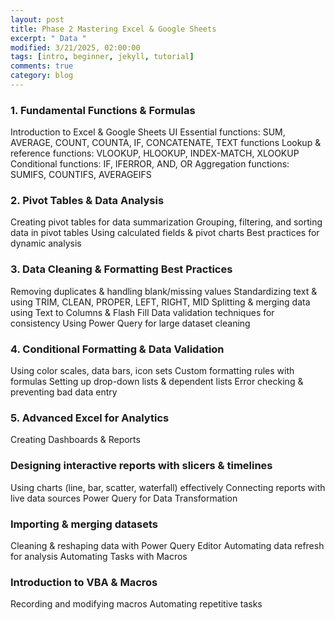 ```yaml
---
layout: post
title: Phase 2 Mastering Excel & Google Sheets
excerpt: " Data "
modified: 3/21/2025, 02:00:00
tags: [intro, beginner, jekyll, tutorial]
comments: true
category: blog
---
```

### 1. Fundamental Functions & Formulas
Introduction to Excel & Google Sheets UI
Essential functions: SUM, AVERAGE, COUNT, COUNTA, IF, CONCATENATE, TEXT functions
Lookup & reference functions: VLOOKUP, HLOOKUP, INDEX-MATCH, XLOOKUP
Conditional functions: IF, IFERROR, AND, OR
Aggregation functions: SUMIFS, COUNTIFS, AVERAGEIFS

### 2. Pivot Tables & Data Analysis
Creating pivot tables for data summarization
Grouping, filtering, and sorting data in pivot tables
Using calculated fields & pivot charts
Best practices for dynamic analysis

### 3. Data Cleaning & Formatting Best Practices
Removing duplicates & handling blank/missing values
Standardizing text & using TRIM, CLEAN, PROPER, LEFT, RIGHT, MID
Splitting & merging data using Text to Columns & Flash Fill
Data validation techniques for consistency
Using Power Query for large dataset cleaning

### 4. Conditional Formatting & Data Validation
Using color scales, data bars, icon sets
Custom formatting rules with formulas
Setting up drop-down lists & dependent lists
Error checking & preventing bad data entry

### 5. Advanced Excel for Analytics
Creating Dashboards & Reports

### Designing interactive reports with slicers & timelines
Using charts (line, bar, scatter, waterfall) effectively
Connecting reports with live data sources
Power Query for Data Transformation

### Importing & merging datasets
Cleaning & reshaping data with Power Query Editor
Automating data refresh for analysis
Automating Tasks with Macros

### Introduction to VBA & Macros
Recording and modifying macros
Automating repetitive tasks
